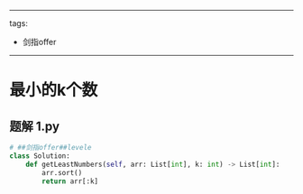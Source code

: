 
---
tags:
  - 剑指offer
---

# 最小的k个数

## 题解 1.py

```.py
# ##剑指offer##levele
class Solution:
    def getLeastNumbers(self, arr: List[int], k: int) -> List[int]:
        arr.sort()
        return arr[:k]
```


